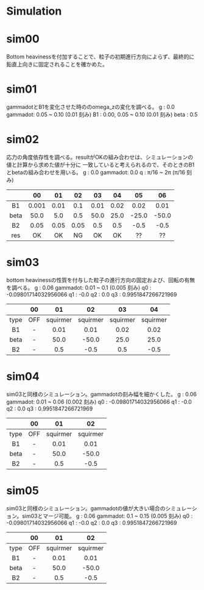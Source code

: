 # Simulation

# sim00
Bottom heavinessを付加することで、粒子の初期進行方向によらず、最終的に鉛直上向きに固定されることを確かめた。

# sim01
gammadotとB1を変化させた時ののomega_zの変化を調べる。
g       : 0.0
gammadot:       0.05 ~ 0.10 (0.01 刻み)
B1      : 0.00, 0.05 ~ 0.10 (0.01 刻み)
beta    : 0.5

# sim02
応力の角度依存性を調べる。resultがOKの組み合わせは、シミュレーションの値と計算から求めた値が十分に
一致していると考えられるので、そのときのB1とbetaの組み合わせを用いる。
g       : 0.0
gammadot: 0.0
q       : π/16 ~ 2π (π/16 刻み)

|    |00   |01  |02  |03  |04  |05   |06   |
|:-: |:-:  |:-: |:-: |:-: |:-: |:-:  |:-:  |
|B1  |0.001|0.01|0.1 |0.01|0.02|0.02 |0.01 |
|beta|50.0 |5.0 |0.5 |50.0|25.0|-25.0|-50.0|
|B2  |0.05 |0.05|0.05|0.5 |0.5 |-0.5 |-0.5 |
|res |OK   |OK  |NG  |OK  |OK  |??   |??   |

# sim03
bottom heavinessの性質を付与した粒子の進行方向の固定および、回転の有無を調べる。
g       : 0.06
gammadot: 0.01 ~ 0.1 (0.005 刻み)
q0      : -0.09801714032956066
q1      : -0.0
q2      : 0.0
q3      : 0.9951847266721969

|    |00   |01      |02      |03      |04      |
|:-: |:-:  |:-:     |:-:     |:-:     |:-:     |
|type|OFF  |squirmer|squirmer|squirmer|squirmer|
|B1  |-    |0.01    |0.01    |0.02    |0.02    |
|beta|-    |50.0    |-50.0   |25.0    |25.0    |
|B2  |-    |0.5     |-0.5    |0.5     |-0.5    |

# sim04
sim03と同様のシミュレーション。gammadotの刻み幅を細かくした。
g       : 0.06
gammadot: 0.01 ~ 0.06 (0.002 刻み)
q0      : -0.09801714032956066
q1      : -0.0
q2      : 0.0
q3      : 0.9951847266721969

|    |00   |01      |02      |
|:-: |:-:  |:-:     |:-:     |
|type|OFF  |squirmer|squirmer|
|B1  |-    |0.01    |0.01    |
|beta|-    |50.0    |-50.0   |
|B2  |-    |0.5     |-0.5    |


# sim05
sim03と同様のシミュレーション。gammadotの値が大きい場合のシミュレーション。sim03とマージ可能。
g       : 0.06
gammadot: 0.1 ~ 0.15 (0.005 刻み)
q0      : -0.09801714032956066
q1      : -0.0
q2      : 0.0
q3      : 0.9951847266721969

|    |00   |01      |02      |
|:-: |:-:  |:-:     |:-:     |
|type|OFF  |squirmer|squirmer|
|B1  |-    |0.01    |0.01    |
|beta|-    |50.0    |-50.0   |
|B2  |-    |0.5     |-0.5    |
